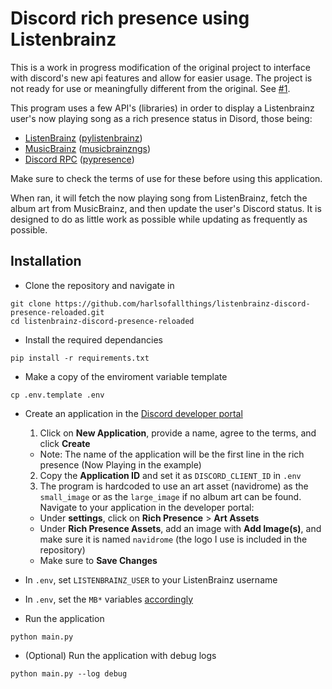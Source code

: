 # Discord rich presence using Listenbrainz

This is a work in progress modification of the original project to interface with discord's new api features and allow for easier usage. The project is not ready for use or meaningfully different from the original. See [#1](https://github.com/qouesm/listenbrainz-discord-presence/issues/1#issuecomment-1666994629).

This program uses a few API's (libraries) in order to display a Listenbrainz user's now playing song as a rich presence status in Disord, those being:

- [ListenBrainz](https://listenbrainz.readthedocs.io/en/latest/index.html) ([pylistenbrainz](https://pypi.org/project/pylistenbrainz/))
- [MusicBrainz](https://musicbrainz.org/doc/MusicBrainz_API) ([musicbrainzngs](https://pypi.org/project/musicbrainzngs/))
- [Discord RPC](https://discord.com/developers/docs/topics/rpc) ([pypresence](https://pypi.org/project/pypresence/))

Make sure to check the terms of use for these before using this application.

When ran, it will fetch the now playing song from ListenBrainz, fetch the album art from MusicBrainz, and then update the user's Discord status. It is designed to do as little work as possible while updating as frequently as possible.

## Installation

- Clone the repository and navigate in
```
git clone https://github.com/harlsofallthings/listenbrainz-discord-presence-reloaded.git
cd listenbrainz-discord-presence-reloaded
```

- Install the required dependancies

```
pip install -r requirements.txt
```

- Make a copy of the enviroment variable template
```
cp .env.template .env
```

- Create an application in the [Discord developer portal](https://discord.com/developers/applications)
  1. Click on **New Application**, provide a name, agree to the terms, and click **Create**
    - Note: The name of the application will be the first line in the rich presence (Now Playing in the example)
  2. Copy the **Application ID** and set it as `DISCORD_CLIENT_ID` in `.env`
  3. The program is hardcoded to use an art asset (navidrome) as the `small_image` or as the `large_image` if no album art can be found. Navigate to your application in the developer portal:
    - Under **settings**, click on **Rich Presence** > **Art Assets**
    - Under **Rich Presence Assets**, add an image with **Add Image(s)**, and make sure it is named `navidrome` (the logo I use is included in the repository)
    - Make sure to **Save Changes**

- In `.env`, set `LISTENBRAINZ_USER` to your ListenBrainz username

- In `.env`, set the `MB*` variables [accordingly](https://musicbrainz.org/doc/MusicBrainz_API/Rate_Limiting#Provide_meaningful_User-Agent_strings)

- Run the application
```
python main.py
```

- (Optional) Run the application with debug logs

```
python main.py --log debug
```
